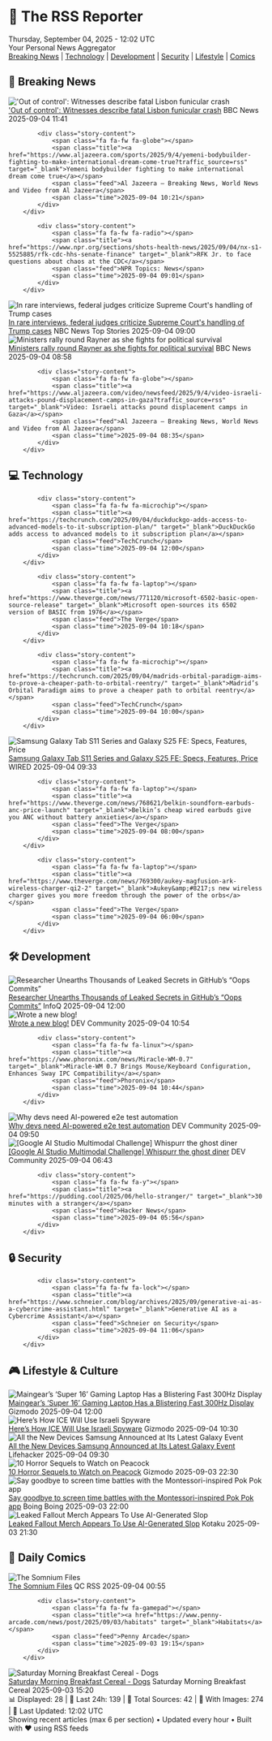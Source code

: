 <!-- Processing 54 RSS feeds at 2025-09-04 12:02:22 UTC -->
<!-- Processing: XKCD -->
<!-- Processing: Penny Arcade -->
<!-- Processing: Poorly Drawn Lines -->
<!-- Processing: Cyanide & Happiness -->
<!-- Processing: Questionable Content -->
<!-- Processing: CNN Breaking News -->
<!-- Processing: BBC World News -->
<!-- Processing: CBC News -->
<!-- Error processing https://rss.cbc.ca/lineup/topstories.xml: The read operation timed out -->
<!-- Processing: Reuters Top News -->
<!-- Processing: Reuters World News -->
<!-- Processing: NBC News Breaking -->
<!-- Processing: Guardian World News -->
<!-- Processing: Sky News World -->
<!-- Processing: TechCrunch -->
<!-- Processing: The Verge -->
<!-- Processing: Phoronix Linux News -->
<!-- Processing: It's FOSS -->
<!-- Error processing https://itsfoss.com/rss/: The read operation timed out -->
<!-- Processing: OMG! Ubuntu -->
<!-- Processing: Ubuntu Blog -->
<!-- Processing: GitHub Blog -->
<!-- Processing: GitLab Blog -->
<!-- Processing: InfoQ -->
<!-- Processing: Coding Horror -->
<!-- Processing: Lifehacker -->
<!-- Processing: Gizmodo -->
<!-- Processing: Boing Boing -->
<!-- Processing: Schneier on Security -->
<!-- Generated 7 new posts out of 27 feeds processed -->
<div class="newspaper-header">
    <h1 class="newspaper-title">📰 The RSS Reporter</h1>
    <div class="newspaper-date">Thursday, September 04, 2025 - 12:02 UTC</div>
    <div class="newspaper-subtitle">Your Personal News Aggregator</div>
</div>

<div class="newspaper-nav">
    <a href="#breaking">Breaking News</a> |
    <a href="#tech">Technology</a> |
    <a href="#dev">Development</a> |
    <a href="#security">Security</a> |
    <a href="#lifestyle">Lifestyle</a> |
    <a href="#webcomics">Comics</a>
</div>

<div class="news-section breaking-news" id="breaking">
<h2 class="section-header">🚨 Breaking News</h2>
<div class="stories-container">
<div class="story">
            <img src="https://ichef.bbci.co.uk/ace/standard/240/cpsprodpb/2995/live/a2f7f230-8976-11f0-bdd3-7be793555c9e.jpg" alt="&#x27;Out of control&#x27;: Witnesses describe fatal Lisbon funicular crash" class="story-image" loading="lazy" onerror="this.style.display='none'">
            <div class="story-content">
                <span class="fa fa-fw fa-earth-americas"></span>
                <span class="title"><a href="https://www.bbc.com/news/articles/c20v4g71zrpo?at_medium=RSS&at_campaign=rss" target="_blank">&#x27;Out of control&#x27;: Witnesses describe fatal Lisbon funicular crash</a></span>
                <span class="feed">BBC News</span>
                <span class="time">2025-09-04 11:41</span>
            </div>
        </div>
<div class="story">
            
            <div class="story-content">
                <span class="fa fa-fw fa-globe"></span>
                <span class="title"><a href="https://www.aljazeera.com/sports/2025/9/4/yemeni-bodybuilder-fighting-to-make-international-dream-come-true?traffic_source=rss" target="_blank">Yemeni bodybuilder fighting to make international dream come true</a></span>
                <span class="feed">Al Jazeera – Breaking News, World News and Video from Al Jazeera</span>
                <span class="time">2025-09-04 10:21</span>
            </div>
        </div>
<div class="story">
            
            <div class="story-content">
                <span class="fa fa-fw fa-radio"></span>
                <span class="title"><a href="https://www.npr.org/sections/shots-health-news/2025/09/04/nx-s1-5525885/rfk-cdc-hhs-senate-finance" target="_blank">RFK Jr. to face questions about chaos at the CDC</a></span>
                <span class="feed">NPR Topics: News</span>
                <span class="time">2025-09-04 09:01</span>
            </div>
        </div>
<div class="story">
            <img src="https://media-cldnry.s-nbcnews.com/image/upload/t_fit_1500w/rockcms/2025-08/250815SCOTUSvJudgesBernis-jg-ef3ad9.jpg" alt="In rare interviews, federal judges criticize Supreme Court&#x27;s handling of Trump cases" class="story-image" loading="lazy" onerror="this.style.display='none'">
            <div class="story-content">
                <span class="fa fa-fw fa-broadcast-tower"></span>
                <span class="title"><a href="https://www.nbcnews.com/politics/supreme-court/supreme-court-trump-cases-federal-judges-criticize-rcna221775" target="_blank">In rare interviews, federal judges criticize Supreme Court&#x27;s handling of Trump cases</a></span>
                <span class="feed">NBC News Top Stories</span>
                <span class="time">2025-09-04 09:00</span>
            </div>
        </div>
<div class="story">
            <img src="https://ichef.bbci.co.uk/ace/standard/240/cpsprodpb/b5b1/live/70a0b090-8955-11f0-84c8-99de564f0440.jpg" alt="Ministers rally round Rayner as she fights for political survival" class="story-image" loading="lazy" onerror="this.style.display='none'">
            <div class="story-content">
                <span class="fa fa-fw fa-flag"></span>
                <span class="title"><a href="https://www.bbc.com/news/articles/cqxzj2qq1lno?at_medium=RSS&at_campaign=rss" target="_blank">Ministers rally round Rayner as she fights for political survival</a></span>
                <span class="feed">BBC News</span>
                <span class="time">2025-09-04 08:58</span>
            </div>
        </div>
<div class="story">
            
            <div class="story-content">
                <span class="fa fa-fw fa-globe"></span>
                <span class="title"><a href="https://www.aljazeera.com/video/newsfeed/2025/9/4/video-israeli-attacks-pound-displacement-camps-in-gaza?traffic_source=rss" target="_blank">Video: Israeli attacks pound displacement camps in Gaza</a></span>
                <span class="feed">Al Jazeera – Breaking News, World News and Video from Al Jazeera</span>
                <span class="time">2025-09-04 08:35</span>
            </div>
        </div>
</div>
</div>
<div class="news-section tech-news" id="tech">
<h2 class="section-header">💻 Technology</h2>
<div class="stories-container">
<div class="story">
            
            <div class="story-content">
                <span class="fa fa-fw fa-microchip"></span>
                <span class="title"><a href="https://techcrunch.com/2025/09/04/duckduckgo-adds-access-to-advanced-models-to-it-subscription-plan/" target="_blank">DuckDuckGo adds access to advanced models to it subscription plan</a></span>
                <span class="feed">TechCrunch</span>
                <span class="time">2025-09-04 12:00</span>
            </div>
        </div>
<div class="story">
            
            <div class="story-content">
                <span class="fa fa-fw fa-laptop"></span>
                <span class="title"><a href="https://www.theverge.com/news/771120/microsoft-6502-basic-open-source-release" target="_blank">Microsoft open-sources its 6502 version of BASIC from 1976</a></span>
                <span class="feed">The Verge</span>
                <span class="time">2025-09-04 10:18</span>
            </div>
        </div>
<div class="story">
            
            <div class="story-content">
                <span class="fa fa-fw fa-microchip"></span>
                <span class="title"><a href="https://techcrunch.com/2025/09/04/madrids-orbital-paradigm-aims-to-prove-a-cheaper-path-to-orbital-reentry/" target="_blank">Madrid’s Orbital Paradigm aims to prove a cheaper path to orbital reentry</a></span>
                <span class="feed">TechCrunch</span>
                <span class="time">2025-09-04 10:00</span>
            </div>
        </div>
<div class="story">
            <img src="https://media.wired.com/photos/68b89f6d067ebbd2a720d73c/master/pass/Samsung%20Galaxy%20Tab%20S11%20Ultra%20SOURCE%20Julian%20Chokkattu.jpg" alt="Samsung Galaxy Tab S11 Series and Galaxy S25 FE: Specs, Features, Price" class="story-image" loading="lazy" onerror="this.style.display='none'">
            <div class="story-content">
                <span class="fa fa-fw fa-bolt"></span>
                <span class="title"><a href="https://www.wired.com/story/samsungs-galaxy-tab-s11-series-and-galaxy-s25-fe/" target="_blank">Samsung Galaxy Tab S11 Series and Galaxy S25 FE: Specs, Features, Price</a></span>
                <span class="feed">WIRED</span>
                <span class="time">2025-09-04 09:33</span>
            </div>
        </div>
<div class="story">
            
            <div class="story-content">
                <span class="fa fa-fw fa-laptop"></span>
                <span class="title"><a href="https://www.theverge.com/news/768621/belkin-soundform-earbuds-anc-price-launch" target="_blank">Belkin’s cheap wired earbuds give you ANC without battery anxieties</a></span>
                <span class="feed">The Verge</span>
                <span class="time">2025-09-04 08:00</span>
            </div>
        </div>
<div class="story">
            
            <div class="story-content">
                <span class="fa fa-fw fa-laptop"></span>
                <span class="title"><a href="https://www.theverge.com/news/769300/aukey-magfusion-ark-wireless-charger-qi2-2" target="_blank">Aukey&amp;#8217;s new wireless charger gives you more freedom through the power of the orbs</a></span>
                <span class="feed">The Verge</span>
                <span class="time">2025-09-04 06:00</span>
            </div>
        </div>
</div>
</div>
<div class="news-section dev-news" id="dev">
<h2 class="section-header">🛠️ Development</h2>
<div class="stories-container">
<div class="story">
            <img src="https://res.infoq.com/news/2025/09/github-leaked-secrets/en/headerimage/generatedHeaderImage-1756909233583.jpg" alt="Researcher Unearths Thousands of Leaked Secrets in GitHub’s “Oops Commits”" class="story-image" loading="lazy" onerror="this.style.display='none'">
            <div class="story-content">
                <span class="fa fa-fw fa-info-circle"></span>
                <span class="title"><a href="https://www.infoq.com/news/2025/09/github-leaked-secrets/?utm_campaign=infoq_content&utm_source=infoq&utm_medium=feed&utm_term=global" target="_blank">Researcher Unearths Thousands of Leaked Secrets in GitHub’s “Oops Commits”</a></span>
                <span class="feed">InfoQ</span>
                <span class="time">2025-09-04 12:00</span>
            </div>
        </div>
<div class="story">
            <img src="https://media2.dev.to/dynamic/image/width=800%2Cheight=%2Cfit=scale-down%2Cgravity=auto%2Cformat=auto/https%3A%2F%2Fdev-to-uploads.s3.amazonaws.com%2Fuploads%2Forganization%2Fprofile_image%2F10935%2F5e6a0e22-733f-4582-8243-d0dfdbc47bba.png" alt="Wrote a new blog!" class="story-image" loading="lazy" onerror="this.style.display='none'">
            <div class="story-content">
                <span class="fa fa-fw fa-code"></span>
                <span class="title"><a href="https://dev.to/rinkiyakedad/wrote-a-new-blog-4d9c" target="_blank">Wrote a new blog!</a></span>
                <span class="feed">DEV Community</span>
                <span class="time">2025-09-04 10:54</span>
            </div>
        </div>
<div class="story">
            
            <div class="story-content">
                <span class="fa fa-fw fa-linux"></span>
                <span class="title"><a href="https://www.phoronix.com/news/Miracle-WM-0.7" target="_blank">Miracle-WM 0.7 Brings Mouse/Keyboard Configuration, Enhances Sway IPC Compatibility</a></span>
                <span class="feed">Phoronix</span>
                <span class="time">2025-09-04 10:44</span>
            </div>
        </div>
<div class="story">
            <img src="https://media2.dev.to/dynamic/image/width=800%2Cheight=%2Cfit=scale-down%2Cgravity=auto%2Cformat=auto/https%3A%2F%2Fdev-to-uploads.s3.amazonaws.com%2Fuploads%2Farticles%2F3n36r9n0bvmohw9slg3n.png" alt="Why devs need AI-powered e2e test automation" class="story-image" loading="lazy" onerror="this.style.display='none'">
            <div class="story-content">
                <span class="fa fa-fw fa-code"></span>
                <span class="title"><a href="https://dev.to/daniel-octomind/why-devs-need-ai-powered-e2e-test-automation-2ded" target="_blank">Why devs need AI-powered e2e test automation</a></span>
                <span class="feed">DEV Community</span>
                <span class="time">2025-09-04 09:50</span>
            </div>
        </div>
<div class="story">
            <img src="https://media2.dev.to/dynamic/image/width=800%2Cheight=%2Cfit=scale-down%2Cgravity=auto%2Cformat=auto/https%3A%2F%2Fdev-to-uploads.s3.amazonaws.com%2Fuploads%2Farticles%2F0xtcbdhgoj6k6dqu2uqa.gif" alt="[Google AI Studio Multimodal Challenge] Whispurr the ghost diner" class="story-image" loading="lazy" onerror="this.style.display='none'">
            <div class="story-content">
                <span class="fa fa-fw fa-code"></span>
                <span class="title"><a href="https://dev.to/cutieyunnytech/google-ai-studio-multimodal-challenge-whispurr-the-ghost-diner-2kch" target="_blank">[Google AI Studio Multimodal Challenge] Whispurr the ghost diner</a></span>
                <span class="feed">DEV Community</span>
                <span class="time">2025-09-04 06:43</span>
            </div>
        </div>
<div class="story">
            
            <div class="story-content">
                <span class="fa fa-fw fa-y"></span>
                <span class="title"><a href="https://pudding.cool/2025/06/hello-stranger/" target="_blank">30 minutes with a stranger</a></span>
                <span class="feed">Hacker News</span>
                <span class="time">2025-09-04 05:56</span>
            </div>
        </div>
</div>
</div>
<div class="news-section security-news" id="security">
<h2 class="section-header">🔒 Security</h2>
<div class="stories-container">
<div class="story">
            
            <div class="story-content">
                <span class="fa fa-fw fa-lock"></span>
                <span class="title"><a href="https://www.schneier.com/blog/archives/2025/09/generative-ai-as-a-cybercrime-assistant.html" target="_blank">Generative AI as a Cybercrime Assistant</a></span>
                <span class="feed">Schneier on Security</span>
                <span class="time">2025-09-04 11:06</span>
            </div>
        </div>
</div>
</div>
<div class="news-section lifestyle-news" id="lifestyle">
<h2 class="section-header">🎮 Lifestyle & Culture</h2>
<div class="stories-container">
<div class="story">
            <img src="https://gizmodo.com/app/uploads/2025/09/Maingear-Super-16-Hero-1.jpg" alt="Maingear’s ‘Super 16’ Gaming Laptop Has a Blistering Fast 300Hz Display" class="story-image" loading="lazy" onerror="this.style.display='none'">
            <div class="story-content">
                <span class="fa fa-fw fa-computer"></span>
                <span class="title"><a href="https://gizmodo.com/maingears-super-16-inch-gaming-laptop-has-a-blistering-fast-300hz-display-2000651955" target="_blank">Maingear’s ‘Super 16’ Gaming Laptop Has a Blistering Fast 300Hz Display</a></span>
                <span class="feed">Gizmodo</span>
                <span class="time">2025-09-04 12:00</span>
            </div>
        </div>
<div class="story">
            <img src="https://gizmodo.com/app/uploads/2025/09/ICE.jpg" alt="Here’s How ICE Will Use Israeli Spyware" class="story-image" loading="lazy" onerror="this.style.display='none'">
            <div class="story-content">
                <span class="fa fa-fw fa-computer"></span>
                <span class="title"><a href="https://gizmodo.com/ice-israeli-spyware-2000652966" target="_blank">Here’s How ICE Will Use Israeli Spyware</a></span>
                <span class="feed">Gizmodo</span>
                <span class="time">2025-09-04 10:30</span>
            </div>
        </div>
<div class="story">
            <img src="https://lifehacker.com/imagery/articles/01K4650FX7N1F6TKG7RRY5GS5N/hero-image.jpg" alt="All the New Devices Samsung Announced at Its Latest Galaxy Event" class="story-image" loading="lazy" onerror="this.style.display='none'">
            <div class="story-content">
                <span class="fa fa-fw fa-life-ring"></span>
                <span class="title"><a href="https://lifehacker.com/tech/samsung-announces-galaxy-s25-fe?utm_medium=RSS" target="_blank">All the New Devices Samsung Announced at Its Latest Galaxy Event</a></span>
                <span class="feed">Lifehacker</span>
                <span class="time">2025-09-04 09:30</span>
            </div>
        </div>
<div class="story">
            <img src="https://gizmodo.com/app/uploads/2025/09/artandsienna.jpg" alt="10 Horror Sequels to Watch on Peacock" class="story-image" loading="lazy" onerror="this.style.display='none'">
            <div class="story-content">
                <span class="fa fa-fw fa-computer"></span>
                <span class="title"><a href="https://gizmodo.com/10-horror-sequels-to-watch-on-peacock-2000652078" target="_blank">10 Horror Sequels to Watch on Peacock</a></span>
                <span class="feed">Gizmodo</span>
                <span class="time">2025-09-03 22:30</span>
            </div>
        </div>
<div class="story">
            <img src="https://i0.wp.com/boingboing.net/wp-content/uploads/2025/08/Pok-Pok.jpg?fit=2250%2C1500&amp;quality=60&amp;ssl=1" alt="Say goodbye to screen time battles with the Montessori-inspired Pok Pok app" class="story-image" loading="lazy" onerror="this.style.display='none'">
            <div class="story-content">
                <span class="fa fa-fw fa-arrow-right"></span>
                <span class="title"><a href="https://boingboing.net/2025/09/03/say-goodbye-to-screen-time-battles-with-the-montessori-inspired-pok-pok-app.html" target="_blank">Say goodbye to screen time battles with the Montessori-inspired Pok Pok app</a></span>
                <span class="feed">Boing Boing</span>
                <span class="time">2025-09-03 22:00</span>
            </div>
        </div>
<div class="story">
            <img src="https://kotaku.com/app/uploads/2025/09/falloutai.jpg" alt="Leaked Fallout Merch Appears To Use AI-Generated Slop" class="story-image" loading="lazy" onerror="this.style.display='none'">
            <div class="story-content">
                <span class="fa fa-fw fa-gamepad"></span>
                <span class="title"><a href="https://kotaku.com/leaked-fallout-merch-ai-art-target-hot-sauce-bethesda-2000622731" target="_blank">Leaked Fallout Merch Appears To Use AI-Generated Slop</a></span>
                <span class="feed">Kotaku</span>
                <span class="time">2025-09-03 21:30</span>
            </div>
        </div>
</div>
</div>
<div class="news-section webcomics-section" id="webcomics">
<h2 class="section-header">🎨 Daily Comics</h2>
<div class="stories-container">
<div class="story">
            <img src="http://www.questionablecontent.net/comics/5650.png" alt="The Somnium Files" class="story-image" loading="lazy" onerror="this.style.display='none'">
            <div class="story-content">
                <span class="fa fa-fw fa-music"></span>
                <span class="title"><a href="http://questionablecontent.net/view.php?comic=5650" target="_blank">The Somnium Files</a></span>
                <span class="feed">QC RSS</span>
                <span class="time">2025-09-04 00:55</span>
            </div>
        </div>
<div class="story">
            
            <div class="story-content">
                <span class="fa fa-fw fa-gamepad"></span>
                <span class="title"><a href="https://www.penny-arcade.com/news/post/2025/09/03/habitats" target="_blank">Habitats</a></span>
                <span class="feed">Penny Arcade</span>
                <span class="time">2025-09-03 19:15</span>
            </div>
        </div>
<div class="story">
            <img src="https://www.smbc-comics.com/comics/1756846922-20250903 (1).png" alt="Saturday Morning Breakfast Cereal - Dogs" class="story-image" loading="lazy" onerror="this.style.display='none'">
            <div class="story-content">
                <span class="fa fa-fw fa-smile"></span>
                <span class="title"><a href="https://www.smbc-comics.com/comic/dogs-4" target="_blank">Saturday Morning Breakfast Cereal - Dogs</a></span>
                <span class="feed">Saturday Morning Breakfast Cereal</span>
                <span class="time">2025-09-03 15:20</span>
            </div>
        </div>
</div>
</div>

<div class="newspaper-footer">
    <div class="stats">
        📊 Displayed: 28 | 📅 Last 24h: 139 | 📡 Total Sources: 42 | 📸 With Images: 274 |
        🔄 Last Updated: 12:02 UTC
    </div>
    <div class="footer-note">
        Showing recent articles (max 6 per section) • Updated every hour • Built with ❤️ using RSS feeds
    </div>
</div>
